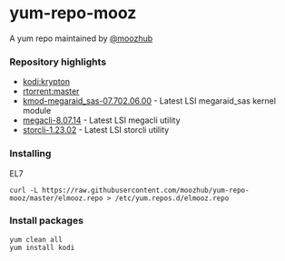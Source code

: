 # yum-repo-mooz

A yum repo maintained by [@moozhub](https://github.com/moozhub)

### Repository highlights

* [kodi:krypton](https://github.com/xbmc/xbmc/tree/Krypton)
* [rtorrent:master](https://github.com/rakshasa/rtorrent)
* [kmod-megaraid_sas-07.702.06.00](https://hwraid.le-vert.net/wiki/LSIMegaRAIDSAS#a2.Linuxkerneldrivers) - Latest LSI megaraid_sas kernel module
* [megacli-8.07.14](https://hwraid.le-vert.net/wiki/LSIMegaRAIDSAS#a3.3.megacli) - Latest LSI megacli utility
* [storcli-1.23.02](https://www.thomas-krenn.com/en/wiki/StorCLI) - Latest LSI storcli utility

### Installing

EL7

```
curl -L https://raw.githubusercontent.com/moozhub/yum-repo-mooz/master/elmooz.repo > /etc/yum.repos.d/elmooz.repo
```

### Install packages

```
yum clean all
yum install kodi
```
